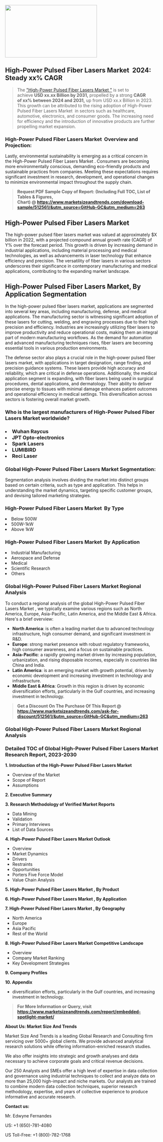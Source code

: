 <p><img class="alignnone size-medium wp-image-20088" src="https://ffe5etoiles.com/wp-content/uploads/2024/12/MST1-300x171.png" alt="" width="300" height="171" /></p><h2 id="ember46" class="ember-view reader-text-block__heading-2">High-Power Pulsed Fiber Lasers Market &nbsp;2024: Steady&nbsp;xx% CAGR</h2><blockquote id="ember47" class="ember-view reader-text-block__blockquote">The&nbsp;<a class="app-aware-link " href="https://www.marketsizeandtrends.com/download-sample/512561/&utm_source=GitHub-GC&utm_medium=263" target="_blank" data-test-app-aware-link="">"High-Power Pulsed Fiber Lasers Market "</a>&nbsp;is set to achieve&nbsp;<strong>USD&nbsp;xx.xx&nbsp;Billion by 2031,</strong>&nbsp;propelled by a strong&nbsp;<strong>CAGR of&nbsp;xx% between 2024 and 2031,</strong>&nbsp;up from USD xx.x Billion in 2023. This growth can be attributed to the rising adoption of&nbsp;High-Power Pulsed Fiber Lasers Market &nbsp;in sectors such as healthcare, automotive, electronics, and consumer goods. The increasing need for efficiency and the introduction of innovative products are further propelling market expansion.</blockquote><h3 id="ember48" class="ember-view reader-text-block__heading-3">High-Power Pulsed Fiber Lasers Market &nbsp;Overview and Projection:</h3><p id="ember49" class="ember-view reader-text-block__paragraph">Lastly, environmental sustainability is emerging as a critical concern in the&nbsp;High-Power Pulsed Fiber Lasers Market . Consumers are becoming more environmentally conscious, demanding eco-friendly products and sustainable practices from companies. Meeting these expectations requires significant investment in research, development, and operational changes to minimize environmental impact throughout the supply chain.</p><blockquote id="ember50" class="ember-view reader-text-block__blockquote"><strong>Request PDF Sample Copy of Report: (Including Full TOC, List of Tables &amp; Figures, Chart)&nbsp;@&nbsp;<strong><a href="https://www.marketsizeandtrends.com/download-sample/512561/&utm_source=GitHub-GC&utm_medium=263" target="_blank">https://www.marketsizeandtrends.com/download-sample/512561/&utm_source=GitHub-GC&utm_medium=263</a></strong></strong></blockquote><h3 class=""> <h2>High-Power Pulsed Fiber Lasers Market</h2><p>The high-power pulsed fiber lasers market was valued at approximately $X billion in 2022, with a projected compound annual growth rate (CAGR) of Y% over the forecast period. This growth is driven by increasing demand in industrial applications, including material processing and medical technologies, as well as advancements in laser technology that enhance efficiency and precision. The versatility of fiber lasers in various sectors underscores their significance in contemporary manufacturing and medical applications, contributing to the expanding market landscape.</p><h2>High-Power Pulsed Fiber Lasers Market, By Application Segmentation</h2><p>In the high-power pulsed fiber lasers market, applications are segmented into several key areas, including manufacturing, defense, and medical applications. The manufacturing sector is witnessing significant adoption of these lasers for cutting, welding, and engraving processes due to their high precision and efficiency. Industries are increasingly utilizing fiber lasers to improve productivity and reduce operational costs, making them an integral part of modern manufacturing workflows. As the demand for automation and advanced manufacturing techniques rises, fiber lasers are becoming essential tools in various production environments.</p><p>The defense sector also plays a crucial role in the high-power pulsed fiber lasers market, with applications in target designation, range finding, and precision guidance systems. These lasers provide high accuracy and reliability, which are critical in defense operations. Additionally, the medical application segment is expanding, with fiber lasers being used in surgical procedures, dental applications, and dermatology. Their ability to deliver precise energy to tissues with minimal damage enhances patient outcomes and operational efficiency in medical settings. This diversification across sectors is fostering overall market growth.</p></h3><h3 id="" class="">Who is the largest manufacturers of&nbsp;High-Power Pulsed Fiber Lasers Market worldwide?</h3><h3 class=""></Li><Li>Wuhan Raycus</Li><Li> JPT Opto-electronics</Li><Li> Spark Lasers</Li><Li> LUMIBIRD</Li><Li> Reci Laser</h3><h3 id="ember53" class="ember-view reader-text-block__heading-3">Global&nbsp;High-Power Pulsed Fiber Lasers Market Segmentation:</h3><p id="ember54" class="ember-view reader-text-block__paragraph">Segmentation analysis involves dividing the market into distinct groups based on certain criteria, such as type and application. This helps in understanding the market dynamics, targeting specific customer groups, and devising tailored marketing strategies.</p><h3 id="" class="">High-Power Pulsed Fiber Lasers Market &nbsp;By Type</h3><p></Li><Li>Below 500W</Li><Li> 500W-1kW</Li><Li> Above 1kW</p><h3 id="" class="">High-Power Pulsed Fiber Lasers Market &nbsp;By Application</h3><p class=""></Li><Li>Industrial Manufacturing</Li><Li> Aerospace and Defense</Li><Li> Medical</Li><Li> Scientific Research</Li><Li> Others</p><h3 id="ember62" class="ember-view reader-text-block__heading-3">Global High-Power Pulsed Fiber Lasers Market Regional Analysis</h3><p id="ember63" class="ember-view reader-text-block__paragraph">To conduct a regional analysis of the global High-Power Pulsed Fiber Lasers Market , we typically examine various regions such as North America, Europe, Asia-Pacific, Latin America, and the Middle East &amp; Africa. Here's a brief overview:</p><ul><li><strong>North America</strong>: is often a leading market due to advanced technology infrastructure, high consumer demand, and significant investment in R&amp;D.</li><li><strong>Europe</strong>: strong market presence with robust regulatory frameworks, high consumer awareness, and a focus on sustainable practices.</li><li><strong>Asia-Pacific</strong>: a rapidly growing market driven by increasing population, urbanization, and rising disposable incomes, especially in countries like China and India.</li><li><strong>Latin America</strong>: is an emerging market with growth potential, driven by economic development and increasing investment in technology and infrastructure.</li><li><strong>Middle East &amp; Africa</strong>: Growth in this region is driven by economic diversification efforts, particularly in the Gulf countries, and increasing investment in technology.</li></ul><blockquote id="ember61" class="ember-view reader-text-block__blockquote"><strong>Get a Discount On The Purchase Of This Report @ <strong><a href="https://html-cleaner.com/" target="">https://www.marketsizeandtrends.com/ask-for-discount/512561/&utm_source=GitHub-GC&utm_medium=263</a></strong></strong></blockquote><h3 id="ember62" class="ember-view reader-text-block__heading-3">Global High-Power Pulsed Fiber Lasers Market Regional Analysis</h3><h3 id="" class="">Detailed TOC of Global High-Power Pulsed Fiber Lasers Market Research Report, 2023-2030</h3><p id="" class=""><strong>1. Introduction of the High-Power Pulsed Fiber Lasers Market </strong></p><ul><li>Overview of the Market</li><li>Scope of Report</li><li>Assumptions</li></ul><p id="" class=""><strong>2. Executive Summary</strong></p><p id="" class=""><strong>3. Research Methodology of Verified Market Reports</strong></p><ul><li>Data Mining</li><li>Validation</li><li>Primary Interviews</li><li>List of Data Sources</li></ul><p id="" class=""><strong>4. High-Power Pulsed Fiber Lasers Market Outlook</strong></p><ul><li>Overview</li><li>Market Dynamics</li><li>Drivers</li><li>Restraints</li><li>Opportunities</li><li>Porters Five Force Model</li><li>Value Chain Analysis</li></ul><p id="" class=""><strong>5. High-Power Pulsed Fiber Lasers Market , By Product</strong></p><p id="" class=""><strong>6. High-Power Pulsed Fiber Lasers Market , By Application</strong></p><p id="" class=""><strong>7. High-Power Pulsed Fiber Lasers Market , By Geography</strong></p><ul><li>North America</li><li>Europe</li><li>Asia Pacific</li><li>Rest of the World</li></ul><p id="" class=""><strong>8. High-Power Pulsed Fiber Lasers Market Competitive Landscape</strong></p><ul><li>Overview</li><li>Company Market Ranking</li><li>Key Development Strategies</li></ul><p id="" class=""><strong>9. Company Profiles</strong></p><p id="" class=""><strong>10. Appendix</strong></p><ul><li>diversification efforts, particularly in the Gulf countries, and increasing investment in technology.</li></ul><blockquote id="ember65" class="ember-view reader-text-block__blockquote"><strong>For More Information or Query, visit <strong><strong><a href="https://html-cleaner.com/" target="">https://www.marketsizeandtrends.com/report/embedded-spotlight-market/</a></strong></strong></strong></blockquote><p id="" class=""><strong>About Us: Market Size And Trends</strong></p><p id="" class="">Market Size And Trends is a leading Global Research and Consulting firm servicing over 5000+ global clients. We provide advanced analytical research solutions while offering information-enriched research studies.</p><p id="" class="">We also offer insights into strategic and growth analyses and data necessary to achieve corporate goals and critical revenue decisions.</p><p id="" class="">Our 250 Analysts and SMEs offer a high level of expertise in data collection and governance using industrial techniques to collect and analyze data on more than 25,000 high-impact and niche markets. Our analysts are trained to combine modern data collection techniques, superior research methodology, expertise, and years of collective experience to produce informative and accurate research.</p><p id="" class=""><strong>Contact us:</strong></p><p id="" class="">Mr. Edwyne Fernandes</p><p id="" class="">US: +1 (650)-781-4080</p><p id="" class="">US Toll-Free: +1 (800)-782-1768</p>

